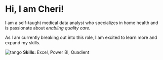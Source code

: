 # Hi, I am Cheri!

I am a self-taught medical data analyst who specializes in home health and is passionate about <em>enabling quality care.</em>

As I am currently breaking out into this role, I am excited to learn more and expand my skills.

<img src="tango.png" alt="tango"/> <strong>Skills:</strong> Excel, Power BI, Quadient

